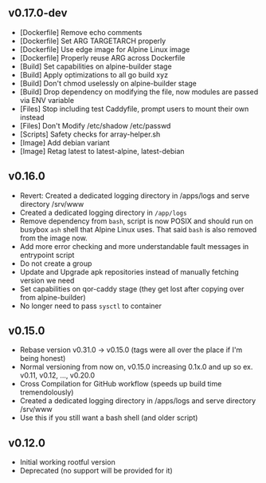 ## v0.17.0-dev
- [Dockerfile] Remove echo comments
- [Dockerfile] Set ARG TARGETARCH properly
- [Dockerfile] Use edge image for Alpine Linux image
- [Dockerfile] Properly reuse ARG across Dockerfile
- [Build] Set capabilities on alpine-builder stage
- [Build] Apply optimizations to all go build xyz
- [Build] Don't chmod uselessly on alpine-builder stage
- [Build] Drop dependency on modifying the file, now modules are passed via ENV variable
- [Files] Stop including test Caddyfile, prompt users to mount their own instead
- [Files] Don't Modify /etc/shadow /etc/passwd
- [Scripts] Safety checks for array-helper.sh
- [Image] Add debian variant
- [Image] Retag latest to latest-alpine, latest-debian

## v0.16.0
- Revert: Created a dedicated logging directory in /apps/logs and serve directory /srv/www
- Created a dedicated logging directory in `/app/logs`
- Remove dependency from `bash`, script is now POSIX and should run on busybox `ash` shell that Alpine Linux uses. That said `bash` is also removed from the image now.
- Add more error checking and more understandable fault messages in entrypoint script
- Do not create a group
- Update and Upgrade apk repositories instead of manually fetching version we need
- Set capabilities on qor-caddy stage (they get lost after copying over from alpine-builder) 
- No longer need to pass `sysctl` to container

## v0.15.0
- Rebase version v0.31.0 -> v0.15.0 (tags were all over the place if I'm being honest)
- Normal versioning from now on, v0.15.0 increasing 0.1x.0 and up so ex. v0.11, v0.12, ..., v0.20.0
- Cross Compilation for GitHub workflow (speeds up build time tremendolously)
- Created a dedicated logging directory in /apps/logs and serve directory /srv/www
- Use this if you still want a bash shell (and older script)

## v0.12.0
- Initial working rootful version
- Deprecated (no support will be provided for it)
